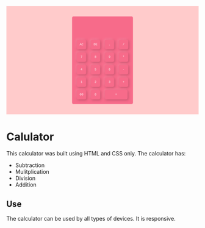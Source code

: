 ![App Screenshot](https://github.com/KhaniLucy/CodSoft/blob/main/Screenshot%202024-02-27%2013.28.55.png)


# Calulator
This calculator was built using HTML and CSS only.
The calculator has:
- Subtraction
- Mulitplication
- Division
- Addition


## Use
The calculator can be used by all types of devices. It is responsive.

